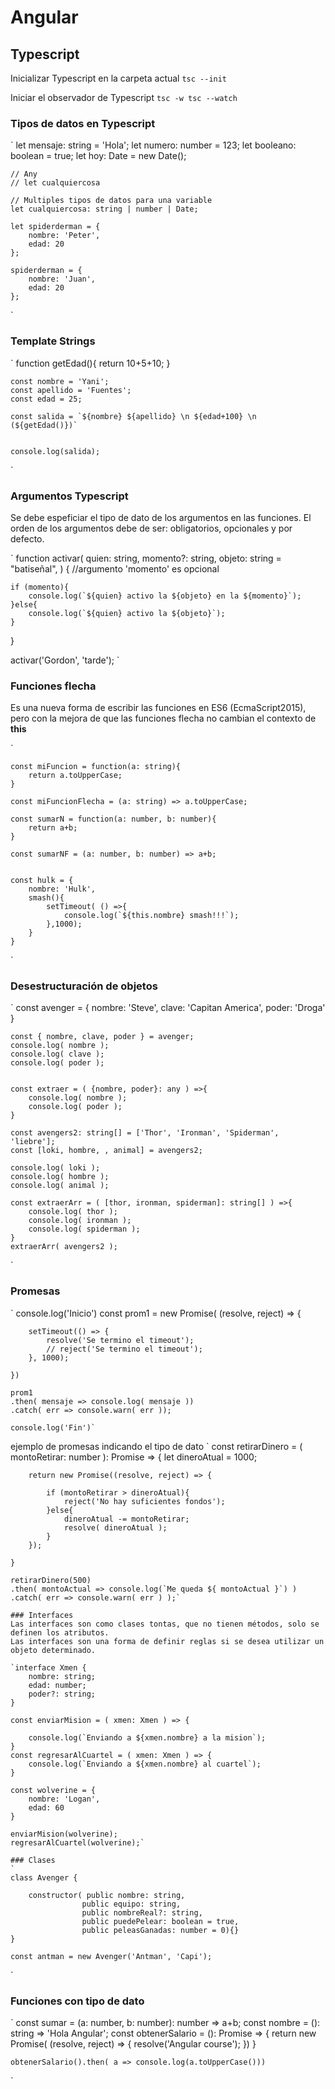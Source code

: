 # Angular


## Typescript

Inicializar Typescript en la carpeta actual
`tsc --init`

Iniciar el observador de Typescript
`tsc -w
tsc --watch`

### Tipos de datos en Typescript

`
    let mensaje: string = 'Hola';
    let numero: number = 123;
    let booleano: boolean = true;
    let hoy: Date = new Date();

    // Any
    // let cualquiercosa 

    // Multiples tipos de datos para una variable
    let cualquiercosa: string | number | Date;

    let spiderderman = {
        nombre: 'Peter',
        edad: 20
    };

    spiderderman = {
        nombre: 'Juan',
        edad: 20
    };
`

### Template Strings
`
    function getEdad(){
        return 10+5+10;
    }

    const nombre = 'Yani';
    const apellido = 'Fuentes';
    const edad = 25;
    
    const salida = `${nombre} ${apellido} \n ${edad+100} \n (${getEdad()})`


    console.log(salida);
`
### Argumentos Typescript
Se debe espeficiar el tipo de dato de los argumentos en las funciones.
El orden de los argumentos debe de ser: obligatorios, opcionales y por defecto.

`
function activar(
    quien: string,
    momento?: string,
    objeto: string = "batiseñal",
  ) {
    //argumento 'momento' es opcional

    if (momento){
        console.log(`${quien} activo la ${objeto} en la ${momento}`);
    }else{
        console.log(`${quien} activo la ${objeto}`);
    }   
  }

  activar('Gordon', 'tarde');
`

### Funciones flecha
Es una nueva forma de escribir las funciones en ES6 (EcmaScript2015), pero con la mejora de que las funciones flecha no cambian el contexto de <b>this</b>

`

    const miFuncion = function(a: string){
        return a.toUpperCase;
    }

    const miFuncionFlecha = (a: string) => a.toUpperCase;

    const sumarN = function(a: number, b: number){
        return a+b;
    }

    const sumarNF = (a: number, b: number) => a+b;


    const hulk = {
        nombre: 'Hulk',
        smash(){
            setTimeout( () =>{
                console.log(`${this.nombre} smash!!!`);
            },1000);
        }
    }
    
`

### Desestructuración de objetos
`
    const avenger = {
        nombre: 'Steve',
        clave: 'Capitan America',
        poder: 'Droga'
    }
    
    const { nombre, clave, poder } = avenger;
    console.log( nombre );
    console.log( clave );
    console.log( poder );

    
    const extraer = ( {nombre, poder}: any ) =>{
        console.log( nombre );
        console.log( poder );
    }

    const avengers2: string[] = ['Thor', 'Ironman', 'Spiderman', 'liebre'];
    const [loki, hombre, , animal] = avengers2;

    console.log( loki );
    console.log( hombre );
    console.log( animal );

    const extraerArr = ( [thor, ironman, spiderman]: string[] ) =>{
        console.log( thor );
        console.log( ironman );
        console.log( spiderman );
    }
    extraerArr( avengers2 );
`

### Promesas
`    console.log('Inicio')
    const prom1 = new Promise( (resolve, reject) => {

        setTimeout(() => {
            resolve('Se termino el timeout');
            // reject('Se termino el timeout');
        }, 1000);

    })

    prom1
    .then( mensaje => console.log( mensaje ))
    .catch( err => console.warn( err ));

    console.log('Fin')`

ejemplo de promesas indicando el tipo de dato
`    const retirarDinero = ( montoRetirar: number ): Promise<number> => {
        let dineroAtual = 1000;

        return new Promise((resolve, reject) => {
            
            if (montoRetirar > dineroAtual){
                reject('No hay suficientes fondos');
            }else{
                dineroAtual -= montoRetirar;
                resolve( dineroAtual );
            }
        });

    }

    retirarDinero(500)
    .then( montoActual => console.log(`Me queda ${ montoActual }`) )
    .catch( err => console.warn( err ) );`

    ### Interfaces
    Las interfaces son como clases tontas, que no tienen métodos, solo se definen los atributos.
    Las interfaces son una forma de definir reglas si se desea utilizar un objeto determinado.  

    `interface Xmen {
        nombre: string;
        edad: number;
        poder?: string;
    }

    const enviarMision = ( xmen: Xmen ) => {

        console.log(`Enviando a ${xmen.nombre} a la mision`);
    } 
    const regresarAlCuartel = ( xmen: Xmen ) => {
        console.log(`Enviando a ${xmen.nombre} al cuartel`);
    }

    const wolverine = {
        nombre: 'Logan',
        edad: 60
    }
    
    enviarMision(wolverine);
    regresarAlCuartel(wolverine);`

    ### Clases
    `    
    class Avenger {

        constructor( public nombre: string,
                    public equipo: string,
                    public nombreReal?: string,
                    public puedePelear: boolean = true,
                    public peleasGanadas: number = 0){}
    }

    const antman = new Avenger('Antman', 'Capi');
`
### Funciones con tipo de dato
`
const sumar = (a: number, b: number): number => a+b;
const nombre = (): string => 'Hola Angular';
const obtenerSalario = (): Promise<string> => {
    return new Promise( (resolve, reject) => {
        resolve('Angular course');
    })
}

    obtenerSalario().then( a => console.log(a.toUpperCase()))
`